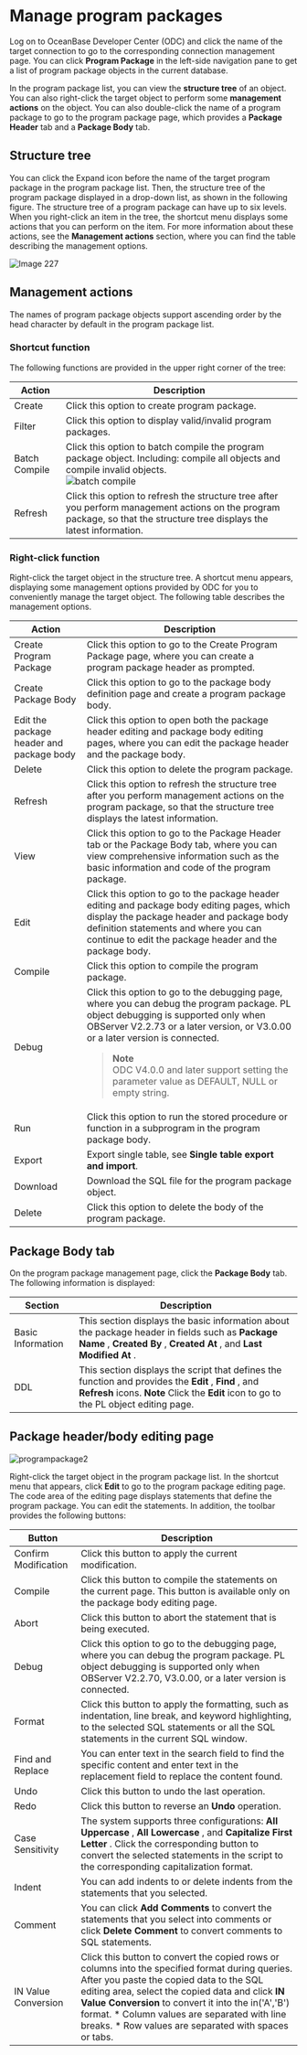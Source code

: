 Manage program packages 
============================================

Log on to OceanBase Developer Center (ODC) and click the name of the target connection to go to the corresponding connection management page. You can click **Program Package** in the left-side navigation pane to get a list of program package objects in the current database. 

In the program package list, you can view the **structure tree** of an object. You can also right-click the target object to perform some **management actions** on the object. You can also double-click the name of a program package to go to the program package page, which provides a **Package Header** tab and a **Package Body** tab. 

Structure tree 
-----------------------------------

You can click the Expand icon before the name of the target program package in the program package list. Then, the structure tree of the program package displayed in a drop-down list, as shown in the following figure. The structure tree of a program package can have up to six levels. When you right-click an item in the tree, the shortcut menu displays some actions that you can perform on the item. For more information about these actions, see the **Management actions** section, where you can find the table describing the management options.

![Image 227](https://obbusiness-private.oss-cn-shanghai.aliyuncs.com/doc/img/odc/340/%E7%AE%A1%E7%90%86%E7%A8%8B%E5%BA%8F%E5%8C%85-1-EN.png)

Management actions 
---------------------------------------

The names of program package objects support ascending order by the head character by default in the program package list.

### Shortcut function 

The following functions are provided in the upper right corner of the tree:


|    Action     |                                                                                   Description                                                                                   |
|---------------|---------------------------------------------------------------------------------------------------------------------------------------------------------------------------------|
| Create        | Click this option to create program package.                                                                                                                                    |
| Filter        | Click this option to display valid/invalid program packages.                                                                                                                    |
| Batch Compile | Click this option to batch compile the program package object. Including: compile all objects and compile invalid objects. <br> ![batch compile](https://obbusiness-private.oss-cn-shanghai.aliyuncs.com/doc/img/odc/%E6%89%B9%E9%87%8F%E7%BC%96%E8%AF%91-EN.png) |
| Refresh       | Click this option to refresh the structure tree after you perform management actions on the program package, so that the structure tree displays the latest information.        |



### Right-click function 

Right-click the target object in the structure tree. A shortcut menu appears, displaying some management options provided by ODC for you to conveniently manage the target object. The following table describes the management options.


|                  Action                  |                                                                                                                                    Description                                                                                                                                    |
|------------------------------------------|-----------------------------------------------------------------------------------------------------------------------------------------------------------------------------------------------------------------------------------------------------------------------------------|
| Create Program Package                   | Click this option to go to the Create Program Package page, where you can create a program package header as prompted.                                                                                                                                                            |
| Create Package Body                      | Click this option to go to the package body definition page and create a program package body.                                                                                                                                                                                    |
| Edit the package header and package body | Click this option to open both the package header editing and package body editing pages, where you can edit the package header and the package body.                                                                                     |
| Delete                                   | Click this option to delete the program package.                                                                                                                                                                                                                                  |
| Refresh                                  | Click this option to refresh the structure tree after you perform management actions on the program package, so that the structure tree displays the latest information.                                                                                                          |
| View                                     | Click this option to go to the Package Header tab or the Package Body tab, where you can view comprehensive information such as the basic information and code of the program package.            |
| Edit                                     | Click this option to go to the package header editing and package body editing pages, which display the package header and package body definition statements and where you can continue to edit the package header and the package body. |
| Compile                                  | Click this option to compile the program package.                                                                                                                                                                                                                                 |
| Debug                                    | Click this option to go to the debugging page, where you can debug the program package. PL object debugging is supported only when OBServer V2.2.73 or a later version, or V3.0.00 or a later version is connected.   <blockquote> **Note** <br> ODC V4.0.0 and later support setting the parameter value as DEFAULT, NULL or empty string. </blockquote>                                                              |
| Run                                      | Click this option to run the stored procedure or function in a subprogram in the program package body.                                                                                                                                                                            |
|Export|Export single table, see **Single table export and import**.|
| Download  | Download the SQL file for the program package object.                                                                                                                                                                                                                             |
| Delete                                   | Click this option to delete the body of the program package.                                                                                                                                                                                                                      |


Package Body tab 
-------------------------------------

On the program package management page, click the **Package Body** tab. The following information is displayed:


|      Section      |                                                                                                           Description                                                                                                            |
|-------------------|----------------------------------------------------------------------------------------------------------------------------------------------------------------------------------------------------------------------------------|
| Basic Information | This section displays the basic information about the package header in fields such as **Package Name** , **Created By** , **Created At** , and **Last Modified At** .                                                           |
| DDL               | This section displays the script that defines the function and provides the **Edit** , **Find** , and **Refresh** icons.  **Note**  Click the **Edit** icon to go to the PL object editing page. |



Package header/body editing page 
-----------------------------------------------------

![programpackage2](https://obbusiness-private.oss-cn-shanghai.aliyuncs.com/doc/img/odc/340/%E7%AE%A1%E7%90%86%E7%A8%8B%E5%BA%8F%E5%8C%85-2-EN.png)

Right-click the target object in the program package list. In the shortcut menu that appears, click **Edit** to go to the program package editing page. The code area of the editing page displays statements that define the program package. You can edit the statements. In addition, the toolbar provides the following buttons:


|        Button        |                                                                                                                                                                                                                               Description                                                                                                                                                                                                                               |
|----------------------|-------------------------------------------------------------------------------------------------------------------------------------------------------------------------------------------------------------------------------------------------------------------------------------------------------------------------------------------------------------------------------------------------------------------------------------------------------------------------|
| Confirm Modification | Click this button to apply the current modification.                                                                                                                                                                                                                                                                                                                                                                                                                    |
| Compile              | Click this button to compile the statements on the current page. This button is available only on the package body editing page.                                                                                                                                                                                                                                                                                                                                        |
| Abort                | Click this button to abort the statement that is being executed.                                                                                                                                                                                                                                                                                                                                                                                                        |
| Debug                | Click this option to go to the debugging page, where you can debug the program package. PL object debugging is supported only when OBServer V2.2.70, V3.0.00, or a later version is connected.                                                                                                                                                                                                                                                                          |
| Format               | Click this button to apply the formatting, such as indentation, line break, and keyword highlighting, to the selected SQL statements or all the SQL statements in the current SQL window.                                                                                                                                                                                                                                                                               |
| Find and Replace     | You can enter text in the search field to find the specific content and enter text in the replacement field to replace the content found.                                                                                                                                                                                                                                                                                                                               |
| Undo                 | Click this button to undo the last operation.                                                                                                                                                                                                                                                                                                                                                                                                                           |
| Redo                 | Click this button to reverse an **Undo** operation.                                                                                                                                                                                                                                                                                                                                                                                                                     |
| Case Sensitivity     | The system supports three configurations: **All Uppercase** , **All Lowercase** , and **Capitalize First Letter** . Click the corresponding button to convert the selected statements in the script to the corresponding capitalization format.                                                                                                                                                                                                                         |
| Indent               | You can add indents to or delete indents from the statements that you selected.                                                                                                                                                                                                                                                                                                                                                                                         |
| Comment              | You can click **Add Comments** to convert the statements that you select into comments or click **Delete Comment** to convert comments to SQL statements.                                                                                                                                                                                                                                                                                                               |
| IN Value Conversion  | Click this button to convert the copied rows or columns into the specified format during queries.  After you paste the copied data to the SQL editing area, select the copied data and click **IN Value Conversion** to convert it into the in('A','B') format. * Column values are separated with line breaks.   * Row values are separated with spaces or tabs.    |


